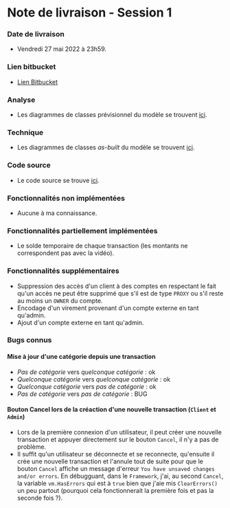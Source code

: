 # Note de livraison - Session 1

### Date de livraison 
- Vendredi 27 mai 2022 à 23h59.

### Lien bitbucket
- [Lien Bitbucket](https://bitbucket.org/blacroix/prbd-2122-g21/src/master/)

### Analyse
- Les diagrammes de classes prévisionnel du modèle se trouvent [ici](Analysis).

### Technique
- Les diagrammes de classes *as-built* du modèle se trouvent [ici](Technique).

### Code source
- Le code source se trouve [ici](MoneyInTheBank\MoneyInTheBank).

### Fonctionnalités non implémentées
- Aucune à ma connaissance.

### Fonctionnalités partiellement implémentées
- Le solde temporaire de chaque transaction (les montants ne correspondent pas avec la vidéo).

### Fonctionnalités supplémentaires
- Suppression des accès d'un client à des comptes en respectant le fait qu'un accès ne peut être supprimé que s'il est de type `PROXY` ou s'il reste au moins un `OWNER` du compte.
- Encodage d'un virement provenant d'un compte externe en tant qu'admin.
- Ajout d'un compte externe en tant qu'admin.
    
### Bugs connus

#### Mise à jour d'une catégorie depuis une transaction
- *Pas de catégorie* vers *quelconque catégorie* : ok
- *Quelconque catégorie* vers *quelconque catégorie* : ok
- *Quelconque catégorie* vers *pas de catégorie* : ok
- *Pas de catégorie* vers *pas de catégorie* : BUG

#### Bouton Cancel lors de la créaction d'une nouvelle transaction (`Client` **et** `Admin`)
- Lors de la première connexion d'un utilisateur, il peut créer une nouvelle transaction et appuyer directement sur le bouton `Cancel`, il n'y a pas de problème.
- Il suffit qu'un utilisateur se déconnecte et se reconnecte, qu'ensuite il crée une nouvelle transaction et l'annule tout de suite pour que le bouton `Cancel` affiche un message d'erreur `You have unsaved changes and/or errors`. En débugguant, dans le `Framework`, j'ai, au second `Cancel`, la variable `vm.HasErrors` qui est à `true` bien que j'aie mis `ClearErrors()` un peu partout (pourquoi cela fonctionnerait la première fois et pas la seconde fois ?).